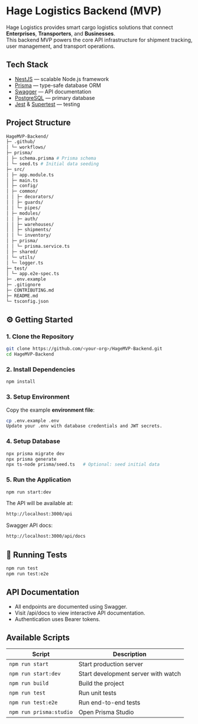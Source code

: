 # Hage Logistics Backend (MVP)

Hage Logistics provides smart cargo logistics solutions that connect **Enterprises**, **Transporters**, and **Businesses**.  
This backend MVP powers the core API infrastructure for shipment tracking, user management, and transport operations.

## Tech Stack

- [NestJS](https://nestjs.com/) — scalable Node.js framework
- [Prisma](https://www.prisma.io/) — type-safe database ORM
- [Swagger](https://swagger.io/) — API documentation
- [PostgreSQL](https://www.postgresql.org/) — primary database
- [Jest](https://jestjs.io/) & [Supertest](https://github.com/ladjs/supertest) — testing

## Project Structure

```bash
HageMVP-Backend/
├─ .github/
│ └─ workflows/
├─ prisma/
│ ├─ schema.prisma # Prisma schema
│ └─ seed.ts # Initial data seeding
├─ src/
│ ├─ app.module.ts
│ ├─ main.ts
│ ├─ config/
│ ├─ common/
│ │ ├─ decorators/
│ │ ├─ guards/
│ │ └─ pipes/
│ ├─ modules/
│ │ ├─ auth/
│ │ ├─ warehouses/
│ │ ├─ shipments/
│ │ └─ inventory/
│ ├─ prisma/
│ │ └─ prisma.service.ts
│ ├─ shared/
│ └─ utils/
│ └─ logger.ts
├─ test/
│ └─ app.e2e-spec.ts
├─ .env.example
├─ .gitignore
├─ CONTRIBUTING.md
├─ README.md
└─ tsconfig.json
```

## ⚙️ Getting Started

### 1. Clone the Repository

```bash
git clone https://github.com/<your-org>/HageMVP-Backend.git
cd HageMVP-Backend
```

### 2. Install Dependencies

```bash
npm install
```

### 3. Setup Environment

Copy the example **environment file**:

```bash
cp .env.example .env
Update your .env with database credentials and JWT secrets.
```

### 4. Setup Database

```bash
npx prisma migrate dev
npx prisma generate
npx ts-node prisma/seed.ts   # Optional: seed initial data
```

### 5. Run the Application

```bash
npm run start:dev
```

The API will be available at:
```bash
http://localhost:3000/api
```

Swagger API docs:
```bash
http://localhost:3000/api/docs
```

## 🧪 Running Tests

```bash
npm run test
npm run test:e2e
```

## API Documentation

- All endpoints are documented using Swagger.
- Visit /api/docs to view interactive API documentation.
- Authentication uses Bearer tokens.

## Available Scripts

| Script                  | Description                         |
| ----------------------- | ----------------------------------- |
| `npm run start`         | Start production server             |
| `npm run start:dev`     | Start development server with watch |
| `npm run build`         | Build the project                   |
| `npm run test`          | Run unit tests                      |
| `npm run test:e2e`      | Run end-to-end tests                |
| `npm run prisma:studio` | Open Prisma Studio                  |
